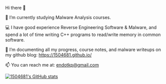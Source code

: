 Hi there 👋

🔭 I’m currently studying Malware Analysis courses.

💻 I have good experience Reverse Engineering Software & Malware, and spend a lot of time writing C++ programs to read/write memory in common software.

🌱 I’m documenting all my progress, course notes, and malware writeups on my github blog: https://1504681.github.io/

📫 You can reach me at: endotkp@gmail.com


[![1504681's GitHub stats](https://github-readme-stats.vercel.app/api?username=1504681)](https://github.com/1504681/github-readme-stats)


